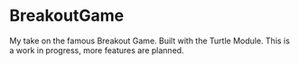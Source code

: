 # BreakoutGame
My take on the famous Breakout Game. Built with the Turtle Module.
This is a work in progress, more features are planned.
